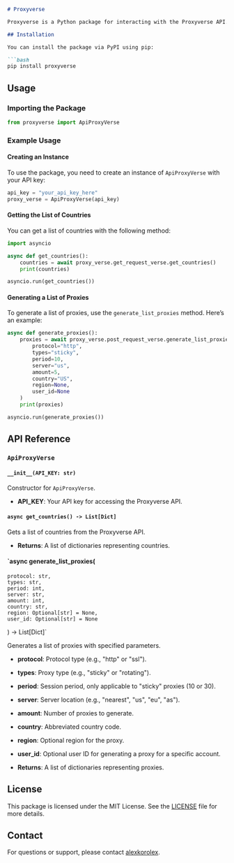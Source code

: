 
```markdown
# Proxyverse

Proxyverse is a Python package for interacting with the Proxyverse API. It provides methods for making GET and POST requests to retrieve information about countries and generate proxy lists.

## Installation

You can install the package via PyPI using pip:

```bash
pip install proxyverse
```

## Usage

### Importing the Package

```python
from proxyverse import ApiProxyVerse
```

### Example Usage

#### Creating an Instance

To use the package, you need to create an instance of `ApiProxyVerse` with your API key:

```python
api_key = "your_api_key_here"
proxy_verse = ApiProxyVerse(api_key)
```

#### Getting the List of Countries

You can get a list of countries with the following method:

```python
import asyncio

async def get_countries():
    countries = await proxy_verse.get_request_verse.get_countries()
    print(countries)

asyncio.run(get_countries())
```

#### Generating a List of Proxies

To generate a list of proxies, use the `generate_list_proxies` method. Here’s an example:

```python
async def generate_proxies():
    proxies = await proxy_verse.post_request_verse.generate_list_proxies(
        protocol="http",
        types="sticky",
        period=10,
        server="us",
        amount=5,
        country="US",
        region=None,
        user_id=None
    )
    print(proxies)

asyncio.run(generate_proxies())
```

## API Reference

### `ApiProxyVerse`

#### `__init__(API_KEY: str)`

Constructor for `ApiProxyVerse`.

- **API_KEY**: Your API key for accessing the Proxyverse API.

#### `async get_countries() -> List[Dict]`

Gets a list of countries from the Proxyverse API.

- **Returns**: A list of dictionaries representing countries.

#### `async generate_list_proxies(
    protocol: str,
    types: str,
    period: int,
    server: str,
    amount: int,
    country: str,
    region: Optional[str] = None,
    user_id: Optional[str] = None
) -> List[Dict]`

Generates a list of proxies with specified parameters.

- **protocol**: Protocol type (e.g., "http" or "ssl").
- **types**: Proxy type (e.g., "sticky" or "rotating").
- **period**: Session period, only applicable to "sticky" proxies (10 or 30).
- **server**: Server location (e.g., "nearest", "us", "eu", "as").
- **amount**: Number of proxies to generate.
- **country**: Abbreviated country code.
- **region**: Optional region for the proxy.
- **user_id**: Optional user ID for generating a proxy for a specific account.

- **Returns**: A list of dictionaries representing proxies.

## License

This package is licensed under the MIT License. See the [LICENSE](https://mit-license.org) file for more details.


## Contact

For questions or support, please contact [alexkorolex](https://github.com/alexkorolex).
